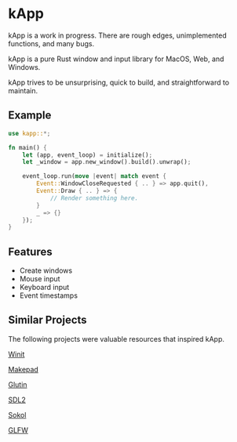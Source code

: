 # kApp

kApp is a work in progress. There are rough edges, unimplemented functions, and many bugs.

kApp is a pure Rust window and input library for MacOS, Web, and Windows.

kApp trives to be unsurprising, quick to build, and straightforward to maintain.

## Example

```rust
use kapp::*;

fn main() {
    let (app, event_loop) = initialize();
    let _window = app.new_window().build().unwrap();

    event_loop.run(move |event| match event {
        Event::WindowCloseRequested { .. } => app.quit(),
        Event::Draw { .. } => {
            // Render something here.
        }
        _ => {}
    });
}
```

## Features

* Create windows
* Mouse input
* Keyboard input
* Event timestamps

## Similar Projects

The following projects were valuable resources that inspired kApp.

[Winit](https://github.com/rust-windowing/winit)

[Makepad](https://github.com/makepad/makepad)

[Glutin](https://github.com/rust-windowing/glutin)

[SDL2](https://www.libsdl.org/download-2.0.php)

[Sokol](https://github.com/floooh/sokol)

[GLFW](https://www.glfw.org/)
